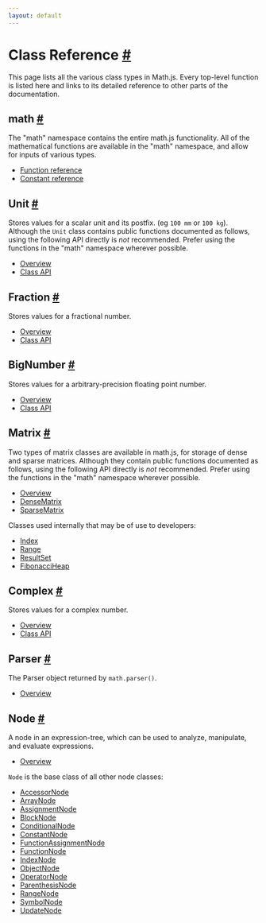 ```yaml
---
layout: default
---
```



<h1 id="class-reference">Class Reference <a href="#class-reference" title="Permalink">#</a></h1>

This page lists all the various class types in Math.js. Every top-level function is listed here and links to its detailed reference to other parts of the documentation.

<h2 id="math">math <a href="#math" title="Permalink">#</a></h2>

The "math" namespace contains the entire math.js functionality. All of the mathematical functions are available in the "math" namespace, and allow for inputs of various types.

- [Function reference](functions.html)
- [Constant reference](constants.html)


<h2 id="unit">Unit <a href="#unit" title="Permalink">#</a></h2>

Stores values for a scalar unit and its postfix. (eg `100 mm` or `100 kg`). Although the `Unit` class contains public functions documented as follows, using the following API directly is *not* recommended. Prefer using the functions in the "math" namespace wherever possible.

- [Overview](../datatypes/units.html)
- [Class API](classes/unit.html)


<h2 id="fraction">Fraction <a href="#fraction" title="Permalink">#</a></h2>

Stores values for a fractional number.

- [Overview](../datatypes/fractions.html)
- [Class API](https://github.com/infusion/Fraction.js/)

<h2 id="bignumber">BigNumber <a href="#bignumber" title="Permalink">#</a></h2>

Stores values for a arbitrary-precision floating point number.

- [Overview](../datatypes/bignumbers.html)
- [Class API](http://mikemcl.github.io/decimal.js/)


<h2 id="matrix">Matrix <a href="#matrix" title="Permalink">#</a></h2>

Two types of matrix classes are available in math.js, for storage of dense and sparse matrices. Although they contain public functions documented as follows, using the following API directly is *not* recommended. Prefer using the functions in the "math" namespace wherever possible.

- [Overview](../datatypes/matrices.html)
- [DenseMatrix](classes/densematrix.html)
- [SparseMatrix](classes/sparsematrix.html)

Classes used internally that may be of use to developers:

- [Index](classes/matrixindex.html)
- [Range](classes/matrixrange.html)
- [ResultSet](classes/matrixrange.html)
- [FibonacciHeap](classes/fibonacciheap.html)

<h2 id="complex">Complex <a href="#complex" title="Permalink">#</a></h2>

Stores values for a complex number.

- [Overview](../datatypes/complex_numbers.html)
- [Class API](https://github.com/infusion/Complex.js/)

<h2 id="parser">Parser <a href="#parser" title="Permalink">#</a></h2>

The Parser object returned by `math.parser()`.

- [Overview](../expressions/parsing.html)

<h2 id="node">Node <a href="#node" title="Permalink">#</a></h2>

A node in an expression-tree, which can be used to analyze, manipulate, and evaluate expressions.

- [Overview](../expressions/expression_trees.html)

`Node` is the base class of all other node classes:

- [AccessorNode](../expressions/expression_trees.html#accessornode)
- [ArrayNode](../expressions/expression_trees.html#arraynode)
- [AssignmentNode](../expressions/expression_trees.html#assignmentnode)
- [BlockNode](../expressions/expression_trees.html#blocknode)
- [ConditionalNode](../expressions/expression_trees.html#conditionalnode)
- [ConstantNode](../expressions/expression_trees.html#constantnode)
- [FunctionAssignmentNode](../expressions/expression_trees.html#functionassignmentnode)
- [FunctionNode](../expressions/expression_trees.html#functionnode)
- [IndexNode](../expressions/expression_trees.html#indexnode)
- [ObjectNode](../expressions/expression_trees.html#objectnode)
- [OperatorNode](../expressions/expression_trees.html#operatornode)
- [ParenthesisNode](../expressions/expression_trees.html#parenthesisnode)
- [RangeNode](../expressions/expression_trees.html#rangenode)
- [SymbolNode](../expressions/expression_trees.html#symbolnode)
- [UpdateNode](../expressions/expression_trees.html#updatenode)
